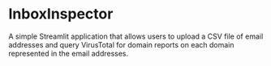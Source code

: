 # InboxInspector
A simple Streamlit application that allows users to upload a CSV file of email addresses and query VirusTotal for domain reports on each domain represented in the email addresses.
